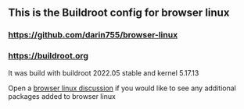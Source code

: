 ## This is the Buildroot config for browser linux
### https://github.com/darin755/browser-linux
### https://buildroot.org

It was build with buildroot 2022.05 stable and kernel 5.17.13

Open a [browser linux discussion](https://github.com/Darin755/browser-linux/discussions) if you would like to see any additional packages added to browser linux
